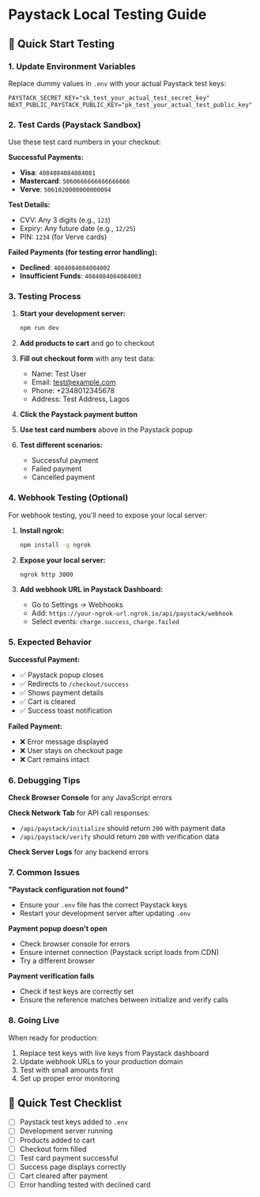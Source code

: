 # Paystack Local Testing Guide

## 🚀 Quick Start Testing

### 1. Update Environment Variables
Replace dummy values in `.env` with your actual Paystack test keys:
```env
PAYSTACK_SECRET_KEY="sk_test_your_actual_test_secret_key"
NEXT_PUBLIC_PAYSTACK_PUBLIC_KEY="pk_test_your_actual_test_public_key"
```

### 2. Test Cards (Paystack Sandbox)
Use these test card numbers in your checkout:

**Successful Payments:**
- **Visa**: `4084084084084081`
- **Mastercard**: `5060666666666666666`
- **Verve**: `5061020000000000094`

**Test Details:**
- CVV: Any 3 digits (e.g., `123`)
- Expiry: Any future date (e.g., `12/25`)
- PIN: `1234` (for Verve cards)

**Failed Payments (for testing error handling):**
- **Declined**: `4084084084084002`
- **Insufficient Funds**: `4084084084084003`

### 3. Testing Process

1. **Start your development server:**
   ```bash
   npm run dev
   ```

2. **Add products to cart** and go to checkout

3. **Fill out checkout form** with any test data:
   - Name: Test User
   - Email: test@example.com
   - Phone: +2348012345678
   - Address: Test Address, Lagos

4. **Click the Paystack payment button**

5. **Use test card numbers** above in the Paystack popup

6. **Test different scenarios:**
   - Successful payment
   - Failed payment
   - Cancelled payment

### 4. Webhook Testing (Optional)

For webhook testing, you'll need to expose your local server:

1. **Install ngrok:**
   ```bash
   npm install -g ngrok
   ```

2. **Expose your local server:**
   ```bash
   ngrok http 3000
   ```

3. **Add webhook URL in Paystack Dashboard:**
   - Go to Settings → Webhooks
   - Add: `https://your-ngrok-url.ngrok.io/api/paystack/webhook`
   - Select events: `charge.success`, `charge.failed`

### 5. Expected Behavior

**Successful Payment:**
- ✅ Paystack popup closes
- ✅ Redirects to `/checkout/success`
- ✅ Shows payment details
- ✅ Cart is cleared
- ✅ Success toast notification

**Failed Payment:**
- ❌ Error message displayed
- ❌ User stays on checkout page
- ❌ Cart remains intact

### 6. Debugging Tips

**Check Browser Console** for any JavaScript errors

**Check Network Tab** for API call responses:
- `/api/paystack/initialize` should return `200` with payment data
- `/api/paystack/verify` should return `200` with verification data

**Check Server Logs** for any backend errors

### 7. Common Issues

**"Paystack configuration not found"**
- Ensure your `.env` file has the correct Paystack keys
- Restart your development server after updating `.env`

**Payment popup doesn't open**
- Check browser console for errors
- Ensure internet connection (Paystack script loads from CDN)
- Try a different browser

**Payment verification fails**
- Check if test keys are correctly set
- Ensure the reference matches between initialize and verify calls

### 8. Going Live

When ready for production:
1. Replace test keys with live keys from Paystack dashboard
2. Update webhook URLs to your production domain
3. Test with small amounts first
4. Set up proper error monitoring

## 🎯 Quick Test Checklist

- [ ] Paystack test keys added to `.env`
- [ ] Development server running
- [ ] Products added to cart
- [ ] Checkout form filled
- [ ] Test card payment successful
- [ ] Success page displays correctly
- [ ] Cart cleared after payment
- [ ] Error handling tested with declined card
